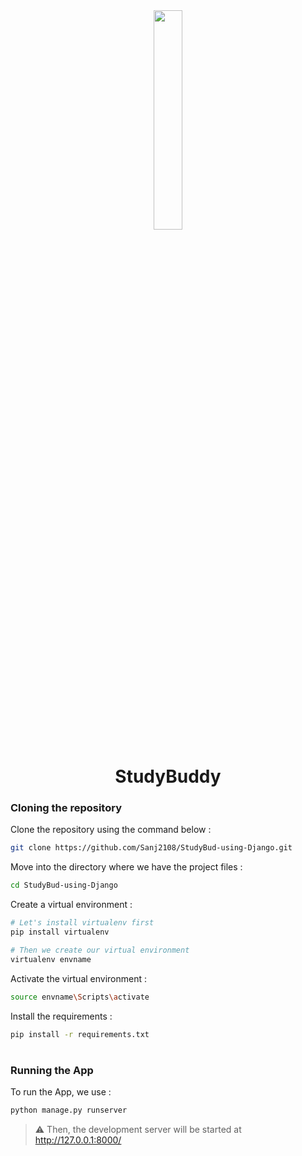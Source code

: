 <div align="center">
<img width="30%" src="https://user-images.githubusercontent.com/72341453/134747028-7e2d90cc-a92f-4f66-815e-54a0d50cca54.PNG">

# StudyBuddy
</div>

### Cloning the repository

 Clone the repository using the command below :
```bash
git clone https://github.com/Sanj2108/StudyBud-using-Django.git

```

 Move into the directory where we have the project files : 
```bash
cd StudyBud-using-Django

```

 Create a virtual environment :
```bash
# Let's install virtualenv first
pip install virtualenv

# Then we create our virtual environment
virtualenv envname

```

 Activate the virtual environment :
```bash
source envname\Scripts\activate

```

 Install the requirements :
```bash
pip install -r requirements.txt

```

#

### Running the App

 To run the App, we use :
```bash
python manage.py runserver

```

> ⚠ Then, the development server will be started at http://127.0.0.1:8000/


